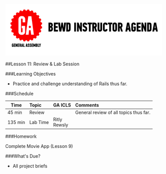 ![GeneralAssemb.ly](../assets/ICL_icons/instr_agenda.png)


##Lesson 11: Review & Lab Session


###Learning Objectives


*	Practice and challenge understanding of Rails thus far.


###Schedule


| Time        | Topic| GA ICLS| Comments |
| ------------- |:-------------|:-------------------|:-------------------|
| 45 min | Review |  | General review of all topics thus far.|
| 135 min | Lab Time | Ritly <br> Rewsly


###Homework

Complete Movie App (Lesson 9)


###What's Due?

*	All project briefs
